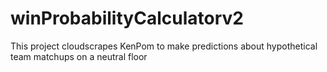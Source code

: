 # winProbabilityCalculatorv2
This project cloudscrapes KenPom to make predictions about hypothetical team matchups on a neutral floor
